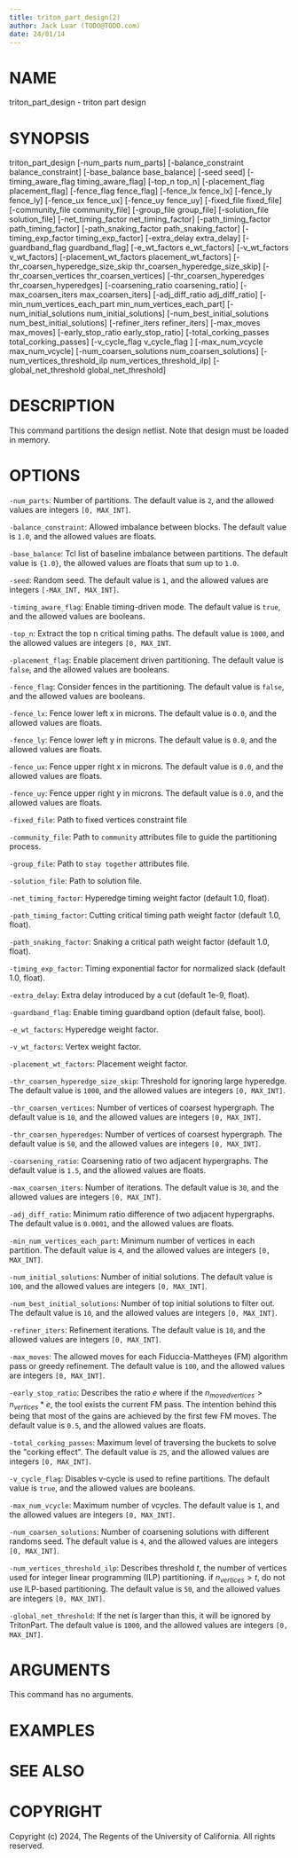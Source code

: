 ```yaml
---
title: triton_part_design(2)
author: Jack Luar (TODO@TODO.com)
date: 24/01/14
---
```


# NAME

triton_part_design - triton part design

# SYNOPSIS

triton_part_design
    [-num_parts num_parts]
    [-balance_constraint balance_constraint]
    [-base_balance base_balance]
    [-seed seed]
    [-timing_aware_flag timing_aware_flag]
    [-top_n top_n]
    [-placement_flag placement_flag]
    [-fence_flag fence_flag]
    [-fence_lx fence_lx]
    [-fence_ly fence_ly]
    [-fence_ux fence_ux]
    [-fence_uy fence_uy]
    [-fixed_file fixed_file]
    [-community_file community_file]
    [-group_file group_file]
    [-solution_file solution_file]
    [-net_timing_factor net_timing_factor]
    [-path_timing_factor path_timing_factor]
    [-path_snaking_factor path_snaking_factor]
    [-timing_exp_factor timing_exp_factor]
    [-extra_delay extra_delay]
    [-guardband_flag guardband_flag]
    [-e_wt_factors e_wt_factors]
    [-v_wt_factors v_wt_factors]
    [-placement_wt_factors placement_wt_factors]
    [-thr_coarsen_hyperedge_size_skip thr_coarsen_hyperedge_size_skip]
    [-thr_coarsen_vertices thr_coarsen_vertices]
    [-thr_coarsen_hyperedges thr_coarsen_hyperedges]
    [-coarsening_ratio coarsening_ratio]
    [-max_coarsen_iters max_coarsen_iters]
    [-adj_diff_ratio adj_diff_ratio]
    [-min_num_vertices_each_part min_num_vertices_each_part]
    [-num_initial_solutions num_initial_solutions]
    [-num_best_initial_solutions num_best_initial_solutions]
    [-refiner_iters refiner_iters]
    [-max_moves max_moves]
    [-early_stop_ratio early_stop_ratio]
    [-total_corking_passes total_corking_passes]
    [-v_cycle_flag v_cycle_flag ]
    [-max_num_vcycle max_num_vcycle]
    [-num_coarsen_solutions num_coarsen_solutions]
    [-num_vertices_threshold_ilp num_vertices_threshold_ilp]
    [-global_net_threshold global_net_threshold]


# DESCRIPTION

This command partitions the design netlist. Note that design must be loaded in memory.

# OPTIONS

`-num_parts`:  Number of partitions. The default value is `2`, and the allowed values are integers `[0, MAX_INT]`.

`-balance_constraint`:  Allowed imbalance between blocks. The default value is `1.0`, and the allowed values are floats.

`-base_balance`:  Tcl list of baseline imbalance between partitions. The default value is `{1.0}`, the allowed values are floats that sum up to `1.0`.

`-seed`:  Random seed. The default value is `1`, and the allowed values are integers `[-MAX_INT, MAX_INT]`.

`-timing_aware_flag`:  Enable timing-driven mode. The default value is `true`, and the allowed values are booleans.

`-top_n`:  Extract the top n critical timing paths. The default value is `1000`, and the allowed values are integers `[0, MAX_INT`.

`-placement_flag`:  Enable placement driven partitioning. The default value is `false`, and the allowed values are booleans.

`-fence_flag`:  Consider fences in the partitioning. The default value is `false`, and the allowed values are booleans.

`-fence_lx`:  Fence lower left x in microns. The default value is `0.0`, and the allowed values are floats.

`-fence_ly`:  Fence lower left y in microns. The default value is `0.0`, and the allowed values are floats.

`-fence_ux`:  Fence upper right x in microns. The default value is `0.0`, and the allowed values are floats.

`-fence_uy`:  Fence upper right y in microns. The default value is `0.0`, and the allowed values are floats.

`-fixed_file`:  Path to fixed vertices constraint file

`-community_file`:  Path to `community` attributes file to guide the partitioning process.

`-group_file`:  Path to `stay together` attributes file.

`-solution_file`:  Path to solution file.

`-net_timing_factor`:  Hyperedge timing weight factor (default 1.0, float).

`-path_timing_factor`:  Cutting critical timing path weight factor (default 1.0, float).

`-path_snaking_factor`:  Snaking a critical path weight factor (default 1.0, float).

`-timing_exp_factor`:  Timing exponential factor for normalized slack (default 1.0, float).

`-extra_delay`:  Extra delay introduced by a cut (default 1e-9, float).

`-guardband_flag`:  Enable timing guardband option (default false, bool).

`-e_wt_factors`:  Hyperedge weight factor.

`-v_wt_factors`:  Vertex weight factor.

`-placement_wt_factors`:  Placement weight factor.

`-thr_coarsen_hyperedge_size_skip`:  Threshold for ignoring large hyperedge. The default value is `1000`, and the allowed values are integers `[0, MAX_INT]`.

`-thr_coarsen_vertices`:  Number of vertices of coarsest hypergraph. The default value is `10`, and the allowed values are integers `[0, MAX_INT]`.

`-thr_coarsen_hyperedges`:  Number of vertices of coarsest hypergraph. The default value is `50`, and the allowed values are integers `[0, MAX_INT]`.

`-coarsening_ratio`:  Coarsening ratio of two adjacent hypergraphs. The default value is `1.5`, and the allowed values are floats.

`-max_coarsen_iters`:  Number of iterations. The default value is `30`, and the allowed values are integers `[0, MAX_INT]`.

`-adj_diff_ratio`:  Minimum ratio difference of two adjacent hypergraphs. The default value is `0.0001`, and the allowed values are floats.

`-min_num_vertices_each_part`:  Minimum number of vertices in each partition. The default value is `4`, and the allowed values are integers `[0, MAX_INT]`.

`-num_initial_solutions`:  Number of initial solutions. The default value is `100`, and the allowed values are integers `[0, MAX_INT]`.

`-num_best_initial_solutions`:  Number of top initial solutions to filter out. The default value is `10`, and the allowed values are integers `[0, MAX_INT]`.

`-refiner_iters`:  Refinement iterations. The default value is `10`, and the allowed values are integers `[0, MAX_INT]`.

`-max_moves`:  The allowed moves for each Fiduccia-Mattheyes (FM) algorithm pass or greedy refinement. The default value is `100`, and the allowed values are integers `[0, MAX_INT]`.

`-early_stop_ratio`:  Describes the ratio $e$ where if the $n_{moved vertices} > n_{vertices} * e$, the tool exists the current FM pass. The intention behind this being that most of the gains are achieved by the first few FM moves. The default value is `0.5`, and the allowed values are floats.

`-total_corking_passes`:  Maximum level of traversing the buckets to solve the "corking effect". The default value is `25`, and the allowed values are integers `[0, MAX_INT]`.

`-v_cycle_flag`:  Disables v-cycle is used to refine partitions. The default value is `true`, and the allowed values are booleans.

`-max_num_vcycle`:  Maximum number of vcycles. The default value is `1`, and the allowed values are integers `[0, MAX_INT]`.

`-num_coarsen_solutions`:  Number of coarsening solutions with different randoms seed. The default value is `4`, and the allowed values are integers `[0, MAX_INT]`.

`-num_vertices_threshold_ilp`:  Describes threshold $t$, the number of vertices used for integer linear programming (ILP) partitioning. if $n_{vertices} > t$, do not use ILP-based partitioning. The default value is `50`, and the allowed values are integers `[0, MAX_INT]`.

`-global_net_threshold`:  If the net is larger than this, it will be ignored by TritonPart. The default value is `1000`, and the allowed values are integers `[0, MAX_INT]`.

# ARGUMENTS

This command has no arguments.

# EXAMPLES

# SEE ALSO

# COPYRIGHT

Copyright (c) 2024, The Regents of the University of California. All rights reserved.
